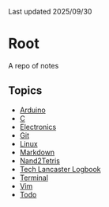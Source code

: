 Last updated 2025/09/30

# Root

A repo of notes

Topics
---
- [Arduino](./Arduino/README.md)
- [C](./C/README.md)
- [Electronics](./Electronics/README.md)
- [Git](./Git/Git.md)
- [Linux](./Linux/README.md)
- [Markdown](./Markdown/README.md)
- [Nand2Tetris](./Nand2Tetris/README.md)
- [Tech Lancaster Logbook](./Tech_Lancaster/README.md)
- [Terminal](./Terminal)
- [Vim](./Vim)
- [Todo](Todo.md)
